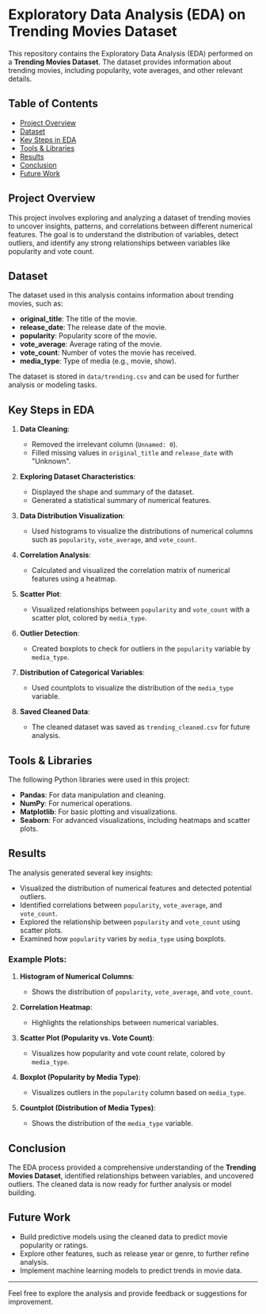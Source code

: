 # Exploratory Data Analysis (EDA) on Trending Movies Dataset

This repository contains the Exploratory Data Analysis (EDA) performed on a **Trending Movies Dataset**. The dataset provides information about trending movies, including popularity, vote averages, and other relevant details.

## Table of Contents
- [Project Overview](#project-overview)
- [Dataset](#dataset)
- [Key Steps in EDA](#key-steps-in-eda)
- [Tools & Libraries](#tools--libraries)
- [Results](#results)
- [Conclusion](#conclusion)
- [Future Work](#future-work)

## Project Overview
This project involves exploring and analyzing a dataset of trending movies to uncover insights, patterns, and correlations between different numerical features. The goal is to understand the distribution of variables, detect outliers, and identify any strong relationships between variables like popularity and vote count.

## Dataset
The dataset used in this analysis contains information about trending movies, such as:
- **original_title**: The title of the movie.
- **release_date**: The release date of the movie.
- **popularity**: Popularity score of the movie.
- **vote_average**: Average rating of the movie.
- **vote_count**: Number of votes the movie has received.
- **media_type**: Type of media (e.g., movie, show).
  
The dataset is stored in `data/trending.csv` and can be used for further analysis or modeling tasks.

## Key Steps in EDA
1. **Data Cleaning**:
   - Removed the irrelevant column (`Unnamed: 0`).
   - Filled missing values in `original_title` and `release_date` with "Unknown".

2. **Exploring Dataset Characteristics**:
   - Displayed the shape and summary of the dataset.
   - Generated a statistical summary of numerical features.

3. **Data Distribution Visualization**:
   - Used histograms to visualize the distributions of numerical columns such as `popularity`, `vote_average`, and `vote_count`.

4. **Correlation Analysis**:
   - Calculated and visualized the correlation matrix of numerical features using a heatmap.
   
5. **Scatter Plot**:
   - Visualized relationships between `popularity` and `vote_count` with a scatter plot, colored by `media_type`.

6. **Outlier Detection**:
   - Created boxplots to check for outliers in the `popularity` variable by `media_type`.

7. **Distribution of Categorical Variables**:
   - Used countplots to visualize the distribution of the `media_type` variable.

8. **Saved Cleaned Data**:
   - The cleaned dataset was saved as `trending_cleaned.csv` for future analysis.

## Tools & Libraries
The following Python libraries were used in this project:
- **Pandas**: For data manipulation and cleaning.
- **NumPy**: For numerical operations.
- **Matplotlib**: For basic plotting and visualizations.
- **Seaborn**: For advanced visualizations, including heatmaps and scatter plots.

## Results
The analysis generated several key insights:
- Visualized the distribution of numerical features and detected potential outliers.
- Identified correlations between `popularity`, `vote_average`, and `vote_count`.
- Explored the relationship between `popularity` and `vote_count` using scatter plots.
- Examined how `popularity` varies by `media_type` using boxplots.

### Example Plots:
1. **Histogram of Numerical Columns**:
   - Shows the distribution of `popularity`, `vote_average`, and `vote_count`.

2. **Correlation Heatmap**:
   - Highlights the relationships between numerical variables.

3. **Scatter Plot (Popularity vs. Vote Count)**:
   - Visualizes how popularity and vote count relate, colored by `media_type`.

4. **Boxplot (Popularity by Media Type)**:
   - Visualizes outliers in the `popularity` column based on `media_type`.

5. **Countplot (Distribution of Media Types)**:
   - Shows the distribution of the `media_type` variable.

## Conclusion
The EDA process provided a comprehensive understanding of the **Trending Movies Dataset**, identified relationships between variables, and uncovered outliers. The cleaned data is now ready for further analysis or model building.

## Future Work
- Build predictive models using the cleaned data to predict movie popularity or ratings.
- Explore other features, such as release year or genre, to further refine analysis.
- Implement machine learning models to predict trends in movie data.

---

Feel free to explore the analysis and provide feedback or suggestions for improvement.

